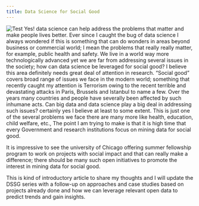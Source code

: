 ```yaml
---
title: Data Science for Social Good 
---
```

![Test](/deepdivedata/deepdivedata.github.io/img/dssg.jpg "Test")
Yes! data science can help address the problems that matter and make people lives better. Ever since I caught the bug of data science I always wondered if this is something that can do wonders in areas beyond business or commercial world; I mean the problems that really really matter, for example, public health and safety. We live in a world way more technologically advanced yet we are far from addressing several issues in the society; how can data science be leveraged for social good? I believe this area definitely needs great deal of attention in research. “Social good” covers broad range of issues we face in the modern world; something that recently caught my attention is Terrorism owing to the recent terrible and devastating attacks in Paris, Brussels and Istanbul to name a few. Over the years many countries and people have severally been affected by such inhumane acts. Can big data and data science play a big deal in addressing such issues? certainly yes I believe at least to some extent.  This is just one of the several problems we face there are many more like health, education, child welfare, etc., The point I am trying to make is that it is high time that every Government and research institutions focus on mining data for social good.

It is impressive to see the university of Chicago offering summer fellowship program to work on projects with social impact and that can really make a difference; there should be many such open initiatives to promote the interest in mining data for social good. 

This is kind of introductory article to share my thoughts and I will update the DSSG series with a follow-up on approaches and case studies based on projects already done and how we can leverage relevant open data to predict trends and gain insights.
